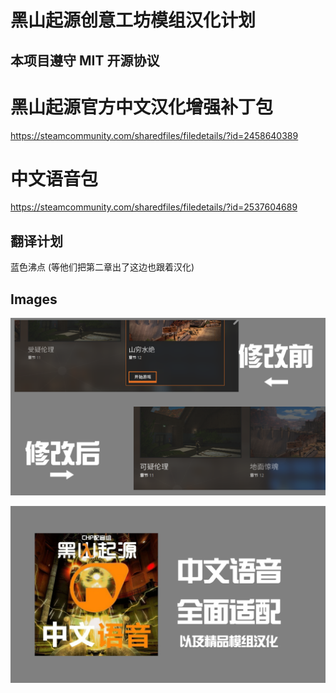 # 黑山起源创意工坊模组汉化计划

## 本项目遵守 MIT 开源协议

# 黑山起源官方中文汉化增强补丁包

https://steamcommunity.com/sharedfiles/filedetails/?id=2458640389

# 中文语音包

https://steamcommunity.com/sharedfiles/filedetails/?id=2537604689

## 翻译计划

蓝色沸点 (等他们把第二章出了这边也跟着汉化)

## Images

![img](https://github.com/MXYLR/Black-Mesa-workshop-mods-CN-Translation-project/blob/main/zh_cn_fix/%E4%BF%AE%E6%94%B9%E5%89%8D%E5%90%8E%E5%AF%B9%E6%AF%94.png)

![img](https://github.com/MXYLR/Black-Mesa-workshop-mods-CN-Translation-project/blob/main/zh_cn_fix/%E5%85%A8%E9%9D%A2%E9%80%82%E9%85%8D.png)

